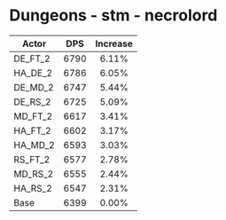 # Dungeons - stm - necrolord
| Actor | DPS | Increase |
|---|:---:|:---:|
|DE_FT_2|6790|6.11%|
|HA_DE_2|6786|6.05%|
|DE_MD_2|6747|5.44%|
|DE_RS_2|6725|5.09%|
|MD_FT_2|6617|3.41%|
|HA_FT_2|6602|3.17%|
|HA_MD_2|6593|3.03%|
|RS_FT_2|6577|2.78%|
|MD_RS_2|6555|2.44%|
|HA_RS_2|6547|2.31%|
|Base|6399|0.00%|

